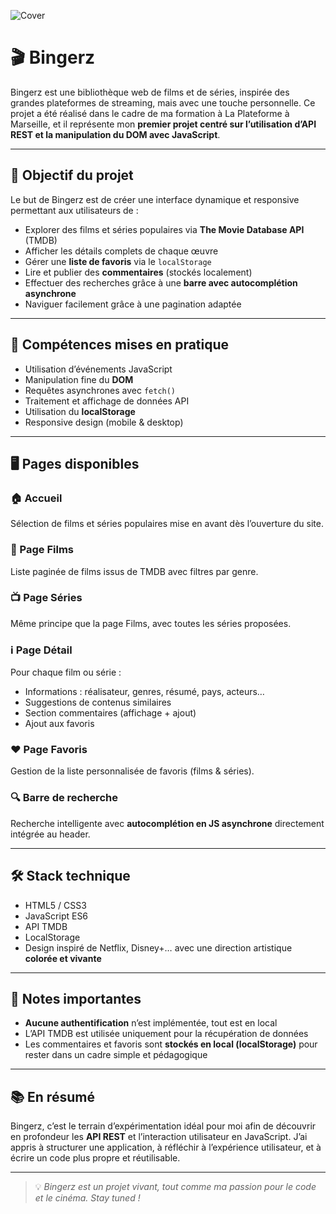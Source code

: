 ![Cover](snapbingerz.png)
# 🎬 Bingerz

Bingerz est une bibliothèque web de films et de séries, inspirée des grandes plateformes de streaming, mais avec une touche personnelle. Ce projet a été réalisé dans le cadre de ma formation à La Plateforme à Marseille, et il représente mon **premier projet centré sur l’utilisation d’API REST et la manipulation du DOM avec JavaScript**.

---

## 🌟 Objectif du projet

Le but de Bingerz est de créer une interface dynamique et responsive permettant aux utilisateurs de :

- Explorer des films et séries populaires via **The Movie Database API** (TMDB)
- Afficher les détails complets de chaque œuvre
- Gérer une **liste de favoris** via le `localStorage`
- Lire et publier des **commentaires** (stockés localement)
- Effectuer des recherches grâce à une **barre avec autocomplétion asynchrone**
- Naviguer facilement grâce à une pagination adaptée

---

## 🧠 Compétences mises en pratique

- Utilisation d’événements JavaScript
- Manipulation fine du **DOM**
- Requêtes asynchrones avec `fetch()`
- Traitement et affichage de données API
- Utilisation du **localStorage**
- Responsive design (mobile & desktop)

---

## 🖥️ Pages disponibles

### 🏠 Accueil
Sélection de films et séries populaires mise en avant dès l’ouverture du site.

### 🎥 Page Films
Liste paginée de films issus de TMDB avec filtres par genre.

### 📺 Page Séries
Même principe que la page Films, avec toutes les séries proposées.

### ℹ️ Page Détail
Pour chaque film ou série :
- Informations : réalisateur, genres, résumé, pays, acteurs…
- Suggestions de contenus similaires
- Section commentaires (affichage + ajout)
- Ajout aux favoris

### ❤️ Page Favoris
Gestion de la liste personnalisée de favoris (films & séries).

### 🔍 Barre de recherche
Recherche intelligente avec **autocomplétion en JS asynchrone** directement intégrée au header.

---

## 🛠️ Stack technique

- HTML5 / CSS3
- JavaScript ES6
- API TMDB
- LocalStorage
- Design inspiré de Netflix, Disney+… avec une direction artistique **colorée et vivante**

---

## 📌 Notes importantes

- **Aucune authentification** n’est implémentée, tout est en local
- L’API TMDB est utilisée uniquement pour la récupération de données
- Les commentaires et favoris sont **stockés en local (localStorage)** pour rester dans un cadre simple et pédagogique

---

## 📚 En résumé

Bingerz, c’est le terrain d’expérimentation idéal pour moi afin de découvrir en profondeur les **API REST** et l’interaction utilisateur en JavaScript. J’ai appris à structurer une application, à réfléchir à l’expérience utilisateur, et à écrire un code plus propre et réutilisable.

---


> 💡 *Bingerz est un projet vivant, tout comme ma passion pour le code et le cinéma. Stay tuned !* 
